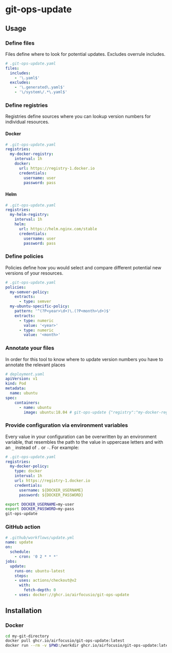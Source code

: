 # git-ops-update

## Usage

### Define files

Files define where to look for potential updates. Excludes overrule includes.

```yaml
# .git-ops-update.yaml
files:
  includes:
    - '\.yaml$'
  excludes:
    - '\.generated\.yaml$'
    - '\/system\/.*\.yaml$'
```

### Define registries

Registries define sources where you can lookup version numbers for individual resources.

#### Docker

```yaml
# .git-ops-update.yaml
registries:
  my-docker-registry:
    interval: 1h
    docker:
      url: https://registry-1.docker.io
      credentials:
        username: user
        password: pass
```

#### Helm

```yaml
# .git-ops-update.yaml
registries:
  my-helm-registry:
    interval: 1h
    helm:
      url: https://helm.nginx.com/stable
      credentials:
        username: user
        password: pass
```

### Define policies

Policies define how you would select and compare different potential new versions of your resources.

```yaml
# .git-ops-update.yaml
policies:
  my-semver-policy:
    extracts:
      - type: semver
  my-ubuntu-specific-policy:
    pattern: '^(?P<year>\d+)\.(?P<month>\d+)$'
    extracts:
      - type: numeric
        value: '<year>'
      - type: numeric
        value: '<month>'
```

### Annotate your files

In order for this tool to know where to update version numbers you have to annotate the relevant places

```yaml
# deployment.yaml
apiVersion: v1
kind: Pod
metadata:
  name: ubuntu
spec:
    containers:
      - name: ubuntu
        image: ubuntu:18.04 # git-ops-update {"registry":"my-docker-registry","resource":"library/ubuntu","policy":"my-ubuntu-policy","format":"docker-image","action":"push"}
```

### Provide configuration via environment variables

Every value in your configuration can be overwritten by an environment variable, that resembles the path to the value in uppercase letters and with an `_` instead of `.` or `-`. For example:

```yaml
# .git-ops-update.yaml
registries:
  my-docker-policy:
    type: docker
    interval: 1h
    url: https://registry-1.docker.io
    credentials:
      username: ${DOCKER_USERNAME}
      password: ${DOCKER_PASSWORD}
```

```bash
export DOCKER_USERNAME=my-user
export DOCKER_PASSWORD=my-pass
git-ops-update
```

### GitHub action

```yaml
# .github/workflows/update.yml
name: update
on:
  schedule:
    - cron: '0 2 * * *'
jobs:
  update:
    runs-on: ubuntu-latest
    steps:
    - uses: actions/checkout@v2
      with:
        fetch-depth: 0
    - uses: docker://ghcr.io/airfocusio/git-ops-update
```

## Installation

### Docker

```bash
cd my-git-directory
docker pull ghcr.io/airfocusio/git-ops-update:latest
docker run --rm -v $PWD:/workdir ghcr.io/airfocusio/git-ops-update:latest
```
